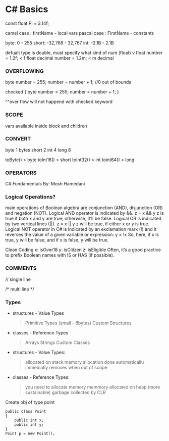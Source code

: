 ﻿# C# Basics 

const float Pi = 3.14f;

camel case : firstName - local vars
pascal case : FirstName - constants

 byte: 0 - 255
 short: -32,768 - 32,767
 int: -2.1B - 2.1B

  defualt type is double, must specify what kind of num (float)
                   v
 float number = 1.2f;   < f float
 decimal number = 1.2m; < m decimal


### OVERFLOWING ###

 byte number = 255;
number = number + 1; //0 out of bounds

checked
{
    byte number = 255;
    number = number + 1;
}

^^over flow will not happend with checked keyword


### SCOPE ### 
vars available inside block and children

### CONVERT ###
byte     1 bytes
short    2
int      4
long     8

toByte()   > byte
toInt16() > short
toInt32() > int
toint64() > long

### OPERATORS ###
C# Fundamentals
By: Mosh Hamedani

### Logical Operations?
main operations of Boolean algebra are conjunction (AND), disjunction (OR) and
negation (NOT).
Logical AND operator is indicated by &&.
    z = x && y
    z is true if both x and y are true; otherwise, it’ll be false.
Logical OR is indicated by two vertical lines (||). 
    z = x || y
    z will be true, if either x or y is true.
Logical NOT operator in C# is indicated by an exclamation mark (!) and it reverses the value of a
given variable or expression:
    y = !x
So, here, if x is true, y will be false, and if x is false, y will be true.

Clean Coding
x: isOver18
y: isCitizen
z: isEligible
Often, it’s a good practice to prefix Boolean names with IS or HAS (if possible).


### COMMENTS
// single line

/* multi
line */

### Types
- structures - Value Types
    > Primitive Types (small - 8bytes)
    > Custom Structures

- classes - Reference Types
    > Arrays
    > Strings
    > Custom Classes

- structures - Value Types:
    > allocated on stack
    > memory allocation done automaticallu
    > immediatly removes when out of scope

-  classes - Reference Types:
    > you need to allocate memory
    > memmory allocated on heap (more sustainable)
    > garbage collected by CLR

Create obj of type point
```
public class Point
{
    public int x;
    public int y;
}
Point p = new Point();
```